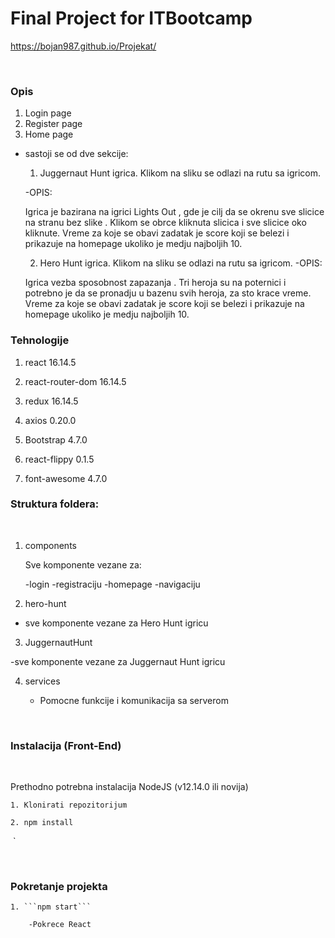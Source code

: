 

# Final Project for ITBootcamp
https://bojan987.github.io/Projekat/

​
### Opis

 1. Login page
 2. Register page
 3. Home page
  - sastoji se od dve sekcije:
    1. Juggernaut Hunt igrica. Klikom na sliku se odlazi na rutu sa igricom.

    -OPIS:

     Igrica je bazirana na igrici Lights Out , gde je cilj da se okrenu sve slicice na stranu bez slike . Klikom se obrce kliknuta slicica i sve slicice oko kliknute. Vreme za koje se obavi zadatak je score koji se belezi i prikazuje na homepage ukoliko je medju najboljih 10.

    2. Hero Hunt igrica.  Klikom na sliku se odlazi na rutu sa igricom.
    -OPIS:

    Igrica vezba sposobnost zapazanja . Tri heroja su na poternici i potrebno je da se pronadju u bazenu svih heroja, za sto krace vreme. Vreme za koje se obavi zadatak je score koji se belezi i prikazuje na homepage ukoliko je medju najboljih 10.

### Tehnologije

1. react 16.14.5

2. react-router-dom 16.14.5

3. redux 16.14.5

4. axios 0.20.0

5. Bootstrap 4.7.0

6. react-flippy 0.1.5

7. font-awesome 4.7.0
​

### Struktura foldera:

​

1. components

     Sve komponente vezane za:

    -login
    -registraciju
    -homepage
    -navigaciju


2. hero-hunt

  - sve komponente vezane za Hero Hunt igricu

3. JuggernautHunt

  -sve komponente vezane za Juggernaut Hunt igricu

4. services

    - Pomocne funkcije i komunikacija sa serverom


​

### Instalacija (Front-End)

​

Prethodno potrebna instalacija NodeJS (v12.14.0 ili novija)



    1. Klonirati repozitorijum

    2. npm install

​
`

​

### Pokretanje projekta



    1. ```npm start```

        -Pokrece React

​
